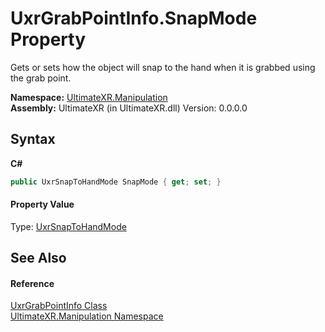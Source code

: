 # UxrGrabPointInfo.SnapMode Property 
 

Gets or sets how the object will snap to the hand when it is grabbed using the grab point.

**Namespace:**&nbsp;<a href="N_UltimateXR_Manipulation">UltimateXR.Manipulation</a><br />**Assembly:**&nbsp;UltimateXR (in UltimateXR.dll) Version: 0.0.0.0

## Syntax

**C#**<br />
``` C#
public UxrSnapToHandMode SnapMode { get; set; }
```


#### Property Value
Type: <a href="T_UltimateXR_Manipulation_UxrSnapToHandMode">UxrSnapToHandMode</a>

## See Also


#### Reference
<a href="T_UltimateXR_Manipulation_UxrGrabPointInfo">UxrGrabPointInfo Class</a><br /><a href="N_UltimateXR_Manipulation">UltimateXR.Manipulation Namespace</a><br />